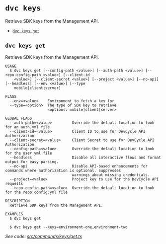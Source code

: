 `dvc keys`
==========

Retrieve SDK keys from the Management API.

* [`dvc keys get`](#dvc-keys-get)

## `dvc keys get`

Retrieve SDK keys from the Management API.

```
USAGE
  $ dvc keys get [--config-path <value>] [--auth-path <value>] [--repo-config-path <value>] [--client-id
    <value>] [--client-secret <value>] [--project <value>] [--no-api] [--headless] [--env <value>] [--type
    mobile|client|server]

FLAGS
  --env=<value>    Environment to fetch a key for
  --type=<option>  The type of SDK key to retrieve
                   <options: mobile|client|server>

GLOBAL FLAGS
  --auth-path=<value>         Override the default location to look for an auth.yml file
  --client-id=<value>         Client ID to use for DevCycle API Authorization
  --client-secret=<value>     Client Secret to use for DevCycle API Authorization
  --config-path=<value>       Override the default location to look for the user.yml file
  --headless                  Disable all interactive flows and format output for easy parsing.
  --no-api                    Disable API-based enhancements for commands where authorization is optional. Suppresses
                              warnings about missing credentials.
  --project=<value>           Project key to use for the DevCycle API requests
  --repo-config-path=<value>  Override the default location to look for the repo config.yml file

DESCRIPTION
  Retrieve SDK keys from the Management API.

EXAMPLES
  $ dvc keys get

  $ dvc keys get --keys=environment-one,environment-two
```

_See code: [src/commands/keys/get.ts](https://github.com/DevCycleHQ/cli/blob/v5.21.2/src/commands/keys/get.ts)_
